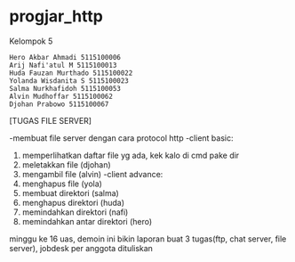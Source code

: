 # progjar_http

Kelompok 5

    Hero Akbar Ahmadi 5115100006
    Arij Nafi'atul M 5115100013
    Huda Fauzan Murthado 5115100022
    Yolanda Wisdanita S 5115100023
    Salma Nurkhafidoh 5115100053
    Alvin Mudhoffar 5115100062
    Djohan Prabowo 5115100067


[TUGAS FILE SERVER] 

-membuat file server dengan cara protocol http 
-client basic: 
  1. memperlihatkan daftar file yg ada, kek kalo di cmd pake dir 
  2. meletakkan file (djohan)
  3. mengambil file (alvin)
-client advance:  
  1. menghapus file (yola)
  2. membuat direktori (salma)
  3. menghapus direktori (huda)
  4. memindahkan direktori (nafi)
  5. memindahkan antar direktori (hero)

minggu ke 16 uas, demoin ini 
bikin laporan buat 3 tugas(ftp, chat server, file server), jobdesk per anggota dituliskan